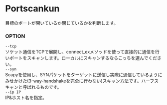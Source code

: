 # Portscankun  
目標のポートが開いているか閉じているかを判断します。  
### OPTION   
`--tcp`  
ソケット通信をTCPで展開し、connect_exメソッドを使って直接的に通信を行いポートをスキャンします。ローカルにスキャンするならこっちを選んでください。  
`--syn`  
Scapyを使用し、SYNパケットをターゲットに送信し実際に通信しているようにみせかけた(3-way-handshakeを完全に行わない)スキャン方法です。ハーフスキャンと呼ばれるものです。  
`--ip IP`  
IP&ホスト名を指定。
